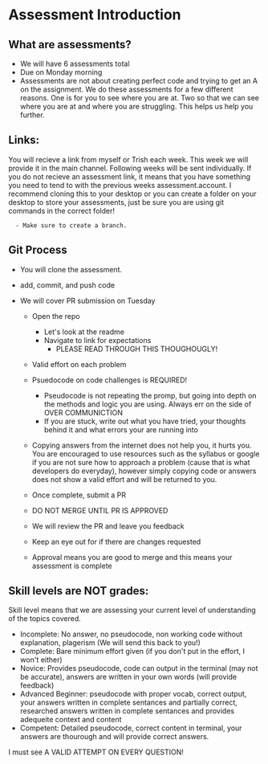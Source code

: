 # Assessment Introduction

## What are assessments?
  - We will have 6 assessments total
  - Due on Monday morning
  - Assessments are not about creating perfect code and trying to get an A on the assignment.  We do these assessments for a few different reasons.  One is for you to see where you are at.  Two so that we can see where you are at and where you are struggling.  This helps us help you further.

## Links: 
You will recieve a link from myself or Trish each week.  This week we will provide it in the main channel.  Following weeks will be sent individually.  If you do not recieve an assessment link, it means that you have something you need to tend to with the previous weeks assessment.account.  I recommend cloning this to your desktop or you can create a folder on your desktop to store your assessments, just be sure you are using git commands in the correct folder!

      - Make sure to create a branch. 


## Git Process
- You will clone the assessment.
- add, commit, and push code
- We will cover PR submission on Tuesday 


  - Open the repo
    - Let's look at the readme
    - Navigate to link for expectations
      - PLEASE READ THROUGH THIS THOUGHOUGLY!

  - Valid effort on each problem
  - Psuedocode on code challenges is REQUIRED!
    - Pseudocode is not repeating the promp, but going into depth on the methods and logic you are using.  Always err on the side of OVER COMMUNICTION
    - If you are stuck, write out what you have tried, your thoughts behind it and what errors your are running into

  - Copying answers from the internet does not help you, it hurts you. You are encouraged to use resources such as the syllabus or google if you are not sure how to approach a problem (cause that is what developers do everyday), however simply copying code or answers does not show a valid effort and will be returned to you.

 
  - Once complete, submit a PR
  - DO NOT MERGE UNTIL PR IS APPROVED
  - We will review the PR and leave you feedback
  - Keep an eye out for if there are changes requested
  - Approval means you are good to merge and this means your assessment is complete


## Skill levels are NOT grades:
Skill level means that we are assessing your current level of understanding of the topics covered.

  - Incomplete: No answer, no pseudocode, non working code without explanation, plagerism (We will send this back to you!)
  - Complete: Bare minimum effort given (if you don't put in the effort, I won't either)
  - Novice: Provides pseudocode, code can output in the terminal (may not be accurate), answers are written in your own words (will provide feedback)
  - Advanced Beginner: pseudocode with proper vocab, correct output, your answers written in complete sentances and partially correct, researched answers written in complete sentances and provides adequeite context and content
  - Competent: Detailed pseudocode, correct content in terminal, your answers are thourough and will provide correct answers.


  I must see A VALID ATTEMPT ON EVERY QUESTION!
